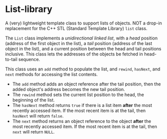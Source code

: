 # List-library #

A (very) lightweight template class to support lists of objects.  NOT a drop-in replacement for the C++ STL (Standard Template Library) `list` class.

The `List` class implements a *unidirectional linked list*, with a *head* position (address of the first object in the list), a *tail*  position (address of the last object in the list), and a current position between the head and tail positions inclusive.  This class lets the addresses of the objects be fetched in head-to-tail sequence.

This class uses an `add` method to populate the list, and `rewind`, `hasNext`,  and `next` methods for accessing the list contents.

- The `add` method adds an object reference after the tail position, then the added object's address becomes the new tail position.
- The `rewind` method sets the current list position to the head, the beginning of the list.
- The `hasNext` method returns `true` if there is a list item **after** the most recently accessed item.  If the most recent item is at the tail, then `hasNext` will return `false`.
- The `next` method returns an object reference to the object **after** the most recently accessed item.  If the most recent item is at the tail, then `next` will return `NULL`.
